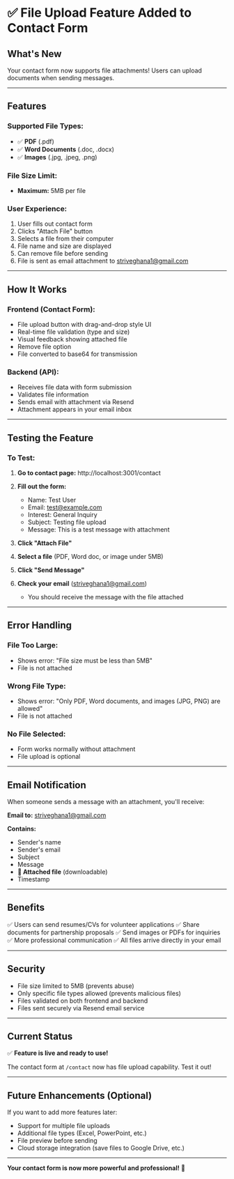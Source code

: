 # ✅ File Upload Feature Added to Contact Form

## What's New

Your contact form now supports file attachments! Users can upload documents when sending messages.

---

## Features

### Supported File Types:
- ✅ **PDF** (.pdf)
- ✅ **Word Documents** (.doc, .docx)
- ✅ **Images** (.jpg, .jpeg, .png)

### File Size Limit:
- **Maximum:** 5MB per file

### User Experience:
1. User fills out contact form
2. Clicks "Attach File" button
3. Selects a file from their computer
4. File name and size are displayed
5. Can remove file before sending
6. File is sent as email attachment to striveghana1@gmail.com

---

## How It Works

### Frontend (Contact Form):
- File upload button with drag-and-drop style UI
- Real-time file validation (type and size)
- Visual feedback showing attached file
- Remove file option
- File converted to base64 for transmission

### Backend (API):
- Receives file data with form submission
- Validates file information
- Sends email with attachment via Resend
- Attachment appears in your email inbox

---

## Testing the Feature

### To Test:

1. **Go to contact page:** http://localhost:3001/contact

2. **Fill out the form:**
   - Name: Test User
   - Email: test@example.com
   - Interest: General Inquiry
   - Subject: Testing file upload
   - Message: This is a test message with attachment

3. **Click "Attach File"**

4. **Select a file** (PDF, Word doc, or image under 5MB)

5. **Click "Send Message"**

6. **Check your email** (striveghana1@gmail.com)
   - You should receive the message with the file attached

---

## Error Handling

### File Too Large:
- Shows error: "File size must be less than 5MB"
- File is not attached

### Wrong File Type:
- Shows error: "Only PDF, Word documents, and images (JPG, PNG) are allowed"
- File is not attached

### No File Selected:
- Form works normally without attachment
- File upload is optional

---

## Email Notification

When someone sends a message with an attachment, you'll receive:

**Email to:** striveghana1@gmail.com

**Contains:**
- Sender's name
- Sender's email
- Subject
- Message
- **📎 Attached file** (downloadable)
- Timestamp

---

## Benefits

✅ Users can send resumes/CVs for volunteer applications
✅ Share documents for partnership proposals
✅ Send images or PDFs for inquiries
✅ More professional communication
✅ All files arrive directly in your email

---

## Security

- File size limited to 5MB (prevents abuse)
- Only specific file types allowed (prevents malicious files)
- Files validated on both frontend and backend
- Files sent securely via Resend email service

---

## Current Status

✅ **Feature is live and ready to use!**

The contact form at `/contact` now has file upload capability. Test it out!

---

## Future Enhancements (Optional)

If you want to add more features later:
- Support for multiple file uploads
- Additional file types (Excel, PowerPoint, etc.)
- File preview before sending
- Cloud storage integration (save files to Google Drive, etc.)

---

**Your contact form is now more powerful and professional!** 🎉
